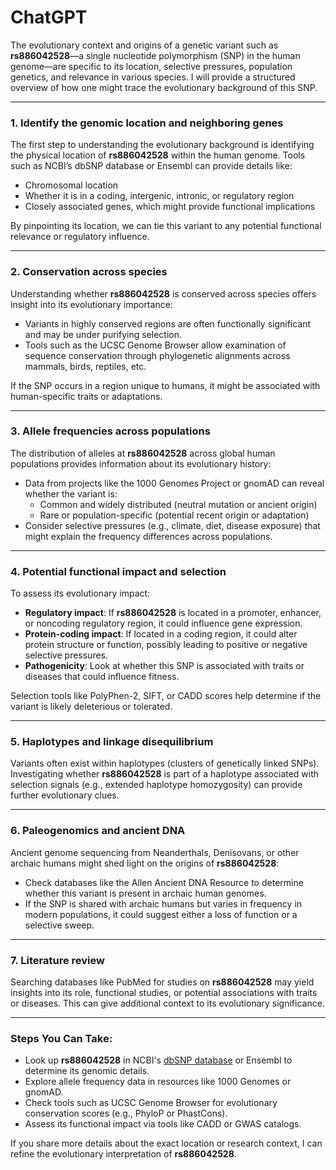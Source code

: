 # ChatGPT

The evolutionary context and origins of a genetic variant such as **rs886042528**—a single nucleotide polymorphism (SNP) in the human genome—are specific to its location, selective pressures, population genetics, and relevance in various species. I will provide a structured overview of how one might trace the evolutionary background of this SNP.

---

### 1. **Identify the genomic location and neighboring genes**
   The first step to understanding the evolutionary background is identifying the physical location of **rs886042528** within the human genome. Tools such as NCBI’s dbSNP database or Ensembl can provide details like:
   - Chromosomal location
   - Whether it is in a coding, intergenic, intronic, or regulatory region
   - Closely associated genes, which might provide functional implications
   
   By pinpointing its location, we can tie this variant to any potential functional relevance or regulatory influence.

---

### 2. **Conservation across species**
   Understanding whether **rs886042528** is conserved across species offers insight into its evolutionary importance:
   - Variants in highly conserved regions are often functionally significant and may be under purifying selection.
   - Tools such as the UCSC Genome Browser allow examination of sequence conservation through phylogenetic alignments across mammals, birds, reptiles, etc.

   If the SNP occurs in a region unique to humans, it might be associated with human-specific traits or adaptations.

---

### 3. **Allele frequencies across populations**
   The distribution of alleles at **rs886042528** across global human populations provides information about its evolutionary history:
   - Data from projects like the 1000 Genomes Project or gnomAD can reveal whether the variant is:
     - Common and widely distributed (neutral mutation or ancient origin)
     - Rare or population-specific (potential recent origin or adaptation)
   - Consider selective pressures (e.g., climate, diet, disease exposure) that might explain the frequency differences across populations.

---

### 4. **Potential functional impact and selection**
   To assess its evolutionary impact:
   - **Regulatory impact**: If **rs886042528** is located in a promoter, enhancer, or noncoding regulatory region, it could influence gene expression.
   - **Protein-coding impact**: If located in a coding region, it could alter protein structure or function, possibly leading to positive or negative selective pressures.
   - **Pathogenicity**: Look at whether this SNP is associated with traits or diseases that could influence fitness.

   Selection tools like PolyPhen-2, SIFT, or CADD scores help determine if the variant is likely deleterious or tolerated.

---

### 5. **Haplotypes and linkage disequilibrium**
   Variants often exist within haplotypes (clusters of genetically linked SNPs). Investigating whether **rs886042528** is part of a haplotype associated with selection signals (e.g., extended haplotype homozygosity) can provide further evolutionary clues.

---

### 6. **Paleogenomics and ancient DNA**
   Ancient genome sequencing from Neanderthals, Denisovans, or other archaic humans might shed light on the origins of **rs886042528**:
   - Check databases like the Allen Ancient DNA Resource to determine whether this variant is present in archaic human genomes.
   - If the SNP is shared with archaic humans but varies in frequency in modern populations, it could suggest either a loss of function or a selective sweep.

---

### 7. **Literature review**
   Searching databases like PubMed for studies on **rs886042528** may yield insights into its role, functional studies, or potential associations with traits or diseases. This can give additional context to its evolutionary significance.

---

### Steps You Can Take:
   - Look up **rs886042528** in NCBI's [dbSNP database](https://www.ncbi.nlm.nih.gov/snp/) or Ensembl to determine its genomic details.
   - Explore allele frequency data in resources like 1000 Genomes or gnomAD.
   - Check tools such as UCSC Genome Browser for evolutionary conservation scores (e.g., PhyloP or PhastCons).
   - Assess its functional impact via tools like CADD or GWAS catalogs.

If you share more details about the exact location or research context, I can refine the evolutionary interpretation of **rs886042528**.